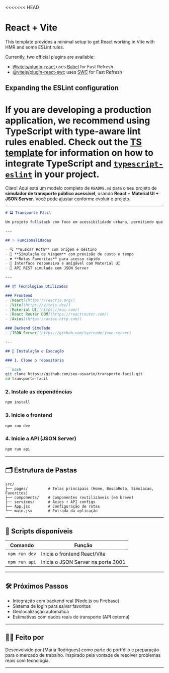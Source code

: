 <<<<<<< HEAD
# React + Vite

This template provides a minimal setup to get React working in Vite with HMR and some ESLint rules.

Currently, two official plugins are available:

- [@vitejs/plugin-react](https://github.com/vitejs/vite-plugin-react/blob/main/packages/plugin-react) uses [Babel](https://babeljs.io/) for Fast Refresh
- [@vitejs/plugin-react-swc](https://github.com/vitejs/vite-plugin-react/blob/main/packages/plugin-react-swc) uses [SWC](https://swc.rs/) for Fast Refresh

## Expanding the ESLint configuration

If you are developing a production application, we recommend using TypeScript with type-aware lint rules enabled. Check out the [TS template](https://github.com/vitejs/vite/tree/main/packages/create-vite/template-react-ts) for information on how to integrate TypeScript and [`typescript-eslint`](https://typescript-eslint.io) in your project.
=======
Claro! Aqui está um modelo completo de `README.md` para o seu projeto de **simulador de transporte público acessível**, usando **React + Material UI + JSON Server**. Você pode ajustar conforme evoluir o projeto.

---

````markdown
# 🚍 Transporte Fácil

Um projeto fullstack com foco em acessibilidade urbana, permitindo que usuários busquem rotas de transporte público (ônibus, vans etc.), simulem viagens futuras e salvem rotas favoritas. Ideal para trabalhadores, estudantes e idosos que dependem de transporte público.

---

## ✨ Funcionalidades

- 🔍 **Buscar Rota** com origem e destino
- 🧠 **Simulação de Viagem** com previsão de custo e tempo
- ❤️ **Rotas Favoritas** para acesso rápido
- 📱 Interface responsiva e amigável com Material UI
- 🔗 API REST simulada com JSON Server

---

## 📦 Tecnologias Utilizadas

### Frontend
- [React](https://reactjs.org/)
- [Vite](https://vitejs.dev/)
- [Material UI](https://mui.com/)
- [React Router DOM](https://reactrouter.com/)
- [Axios](https://axios-http.com/)

### Backend Simulado
- [JSON Server](https://github.com/typicode/json-server)

---

## 🚀 Instalação e Execução

### 1. Clone o repositório

```bash
git clone https://github.com/seu-usuario/transporte-facil.git
cd transporte-facil
````

### 2. Instale as dependências

```bash
npm install
```

### 3. Inicie o frontend

```bash
npm run dev
```

### 4. Inicie a API (JSON Server)

```bash
npm run api
```

---

## 🗂 Estrutura de Pastas

```
src/
├── pages/         # Telas principais (Home, BuscaRota, Simulacao, Favoritos)
├── components/    # Componentes reutilizáveis (em breve)
├── services/      # Axios + API configs
├── App.jsx        # Configuração de rotas
└── main.jsx       # Entrada da aplicação
```

---

## 🔧 Scripts disponíveis

| Comando       | Função                             |
| ------------- | ---------------------------------- |
| `npm run dev` | Inicia o frontend React/Vite       |
| `npm run api` | Inicia o JSON Server na porta 3001 |

---

## 🛠 Próximos Passos

* Integração com backend real (Node.js ou Firebase)
* Sistema de login para salvar favoritos
* Geolocalização automática
* Estimativas com dados reais de transporte (API externa)

---

## 👩‍💻 Feito por

Desenvolvido por \[Maria Rodrigues] como parte de portfólio e preparação para o mercado de trabalho.
Inspirado pela vontade de resolver problemas reais com tecnologia.

---